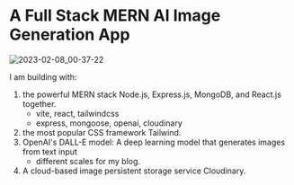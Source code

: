 # A Full Stack MERN AI Image Generation App

![2023-02-08_00-37-22](https://user-images.githubusercontent.com/582423/217306764-6593c933-a501-45f3-afbd-2bf9da12c1f4.jpg)

I am building with:

1. the powerful MERN stack Node.js, Express.js, MongoDB, and React.js together. 
     * vite, react, tailwindcss
     * express, mongoose, openai, cloudinary
2. the most popular CSS framework Tailwind.
3. OpenAI's DALL-E model: A deep learning model that generates images from text input
    * different scales for my blog.
4. A cloud-based image persistent storage service Cloudinary.
